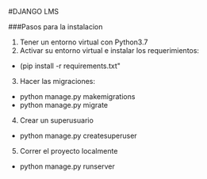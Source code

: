 #DJANGO LMS 

###Pasos para la instalacion

1. Tener un entorno virtual con Python3.7
2. Activar su entorno virtual e instalar los requerimientos:
  - (pip install -r requirements.txt"
3. Hacer las migraciones:
  - python manage.py makemigrations
  - python manage.py migrate
4. Crear un superusuario
  - python manage.py createsuperuser
5. Correr el proyecto localmente
  - python manage.py runserver  
  

